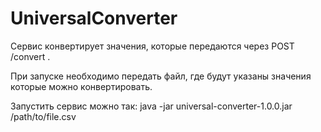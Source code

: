 # UniversalConverter

Сервис конвертирует значения, которые передаются через POST /convert .

При запуске необходимо передать файл, где будут указаны значения которые можно конвертировать.

Запустить сервис можно так:
java -jar universal-converter-1.0.0.jar /path/to/file.csv
